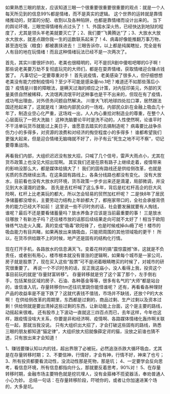 如果熟悉三眼的朋友，应该知道三眼一个很重要很重要很重要的观点：就是一个人每天所见到的信息99%都是情绪，而不是真实的逻辑。 这个世界的运转就是靠情绪推动的，财富的分配、收割以及各种陷阱，也都是靠情绪而设计出来的。 当下的舆论环境，三眼觉得情绪有点过头了！ 1、外国水深火热，已经快达到地狱的程度了，尤其是领头羊老美就要灭亡了；2、我们要“飞黄腾达”了；3、大放水大放水大放水，就差点跟你我一生的运数联系起来了！4、病毒好像能推翻万事万物，甚至连吃饭（粮食）都被裹挟进去！ 三眼告诉你，以上都是纯属瞎扯，完全是有人有目的地在玩情绪！而且这种情绪玩法已经不是一次两次了。 





首先，其实川普很奸诈的，老美也很精明的，可不是抗R剧中傻啦吧唧的G子啊！那些说老美要万劫不复彻底玩完的大师们，都是在耍弄情绪，获取情绪迎合赚点钱罢了。
 凡事切记一定要尊重对手！ 首先说疫情，老美感染了很多人，但仔细想想老美没有能力控制疫情吗？至少不可能是感染量no.1吧？难道还不如那些落后小国？ 疫情是川普的障眼法，是瞒天过海的顺应之计策，对内狂印美元，外部的天量美债自然被稀释，大流氓再流氓平时这种事也是干不出来的，但现在有了疫情，成功甩出理由，对外债务问题自然解决。 川普大飞机地球四处拉口罩，居然跟法国还抢起来了，这就是戏！演给内部民众的一场戏，内部民众趴在金融上吸血几十年了，制造业空心化严重，这场戏一出，人人内心重拾对制造业的尊重，在整个人心层面玩了一把大洗脑！ 这种洗脑要论平时是洗不动的，人性使然啊，论谁平时不干活单玩货币就能过上美日子，谁愿意去踏实的去搞制造呢？ 病毒要比战争杀伤力小的多得多，对资源的浪费和对经济的掏空程度小的多得多！ 谁都希望我们更强大起来，但是迎合情绪无脑嗨就不好了，孙子有云“死生之地不可不察”，切记要尊重战场。






 再看我们内部，大组织迟迟没有放大招，只喊了几个信号，雷声大雨点小，尤其在货币政策上也没见大招出现啊。 其实我们还是在原有路子上继续走着，疫情带来的影响没那么大，都是媒体给搞大了！ 我们的固有路线还是供给侧改革，也就是劣质的东西继续出清。在这条固有路线上，各条分线路也都没有变化。 没有大放水，目前看也没有大放水的环境，货币政策一步步出来还是滴灌，局部微调，并没见到大水漫溉的迹象。
首先是去杠杆喊了这么多年，背后是杠杠杆高企的巨大风险啊，杠杆上比老美玩的都大，所以怎会轻易的贸然加杠杆呢？ 二是快8年了居民净储蓄都没增长，主要劳动力结构上年龄都大了，都拖家带口的，全社会承接背债务的能力已经大不如前！
这里说一些不识时务的话，社会要发展就要有人掏钱，谁呢？最后不还是要看储蓄量吗？放水养鱼才应该是当前最重要的事！ 三是放水往哪放？有新池子吗？还往楼市放的话那后续结果走向可就不太好了！相当于欧阳锋练气功走火入魔，真的变成“吸毒”欧阳锋了，也是时候戒掉du瘾了吧！楼市的吸血能力有目共睹，如果再放出来搞吸血，只能把周围的其他领域吸的更干！ 所以，在货币供给跟不上的时候，地产还是固有的结构化行情。 





现在打开手机，各路放水的信息满天飞，变着花样的搞“震惊震撼”体，这就是不负责任，或者别有用心，楼市根本就没有普涨的逻辑啊，如果每个城市是一家公司，房子就是股票了，现在买入这些“股票”可不是闭着眼睛瞎买的时候了，对城市的研究很重要了。 再说一个不识时务的话，反正我这庙小，没人看得上我，投资这个事目前玩的就是“存量财富转移”。
存量转移就是穷了这个富了那个，左手倒右手，包括某些区域的房子、石油、各种基金等等，很多有名气的“大师”都是站台的，谁信谁入坑，存量转移你tm还往坑里跳你能怪谁呢？ 还有，再看看各种理财产品的收益率是不是下跌了？这就代表钱不值钱，市场并不缺钱，还放个P的大水啊！ 在供给侧改革的周期里，东西都是过剩的，商品过剩、生产过剩以及资本过剩！供给侧就是要出清掉这些过剩的东西，让新动能上台面，这个是主要的路线，动摇起来很难。 还有股市上下波动一直就这三四百点而已，去年这样，今年也这样，跟疫情没啥大关系，你要是非和经济啊、疫情啊、各路媒体情绪化轰炸啊关联在一起，那就当我没说。 只有大组织出大招了，才会打破这些固有的路线，熟悉三眼的朋友都知道“猫定律”，大组织放大招就像薛定谔的猫，没放之前谁也猜不透，只有放出来才会知道！






1、赚钱要赚认知以内的钱，超出界限了必被玩，必然追涨杀跌大循环吸血，尤其是在存量转移时期；
2、不要信神，行情好，才会有神，行情不好，神来了也亏；
3、所有投资都要看流动性，没流动性那是死物，那是坑；
4、一定要学会反向思考，看信息环境，所有信息都指向什么，那就要反着思考，90%对！
5、在存量转移时期，金融市场主要特色就是挖坑埋人，没有金箍棒不揽瓷器活，奉劝普通人小心为妙。 总结一句话：在存量转移阶段，吓唬你的，或者让你加速进某个场的，大多是坑。